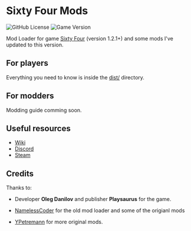 # Sixty Four Mods

![GitHub License](https://img.shields.io/github/license/rafalberezin/sixty-four-mods?style=for-the-badge)
![Game Version](https://img.shields.io/badge/Game_Version-1.2.1-blue?style=for-the-badge)

Mod Loader for game
[Sixty Four](https://store.steampowered.com/app/2659900/Sixty_Four/) (version
1.2.1+) and some mods I've updated to this version.

## For players

Everything you need to know is inside the
[dist/](https://github.com/rafalberezin/sixty-four-mods/tree/master/dist)
directory.

## For modders

Modding guide comming soon.

<!--
Read the modding guide [on my website](https://rafalberezin.dev/projects/sixty-four-mod-loader).
-->

## Useful resources

- [Wiki](https://sixtyfour.game-vault.net/wiki/Main_Page)
- [Discord](https://discord.com/invite/7YXd3tScqS)
- [Steam](https://store.steampowered.com/app/2659900/Sixty_Four/)

## Credits

Thanks to:

- Developer **Oleg Danilov** and publisher **Playsaurus** for the game.

- [NamelessCoder](https://github.com/NamelessCoder) for the old mod loader and
  some of the origianl mods

- [YPetremann](https://github.com/YPetremann) for more original mods.
